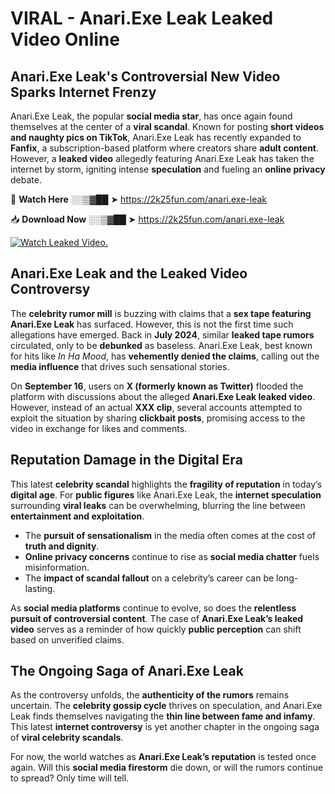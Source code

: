# VIRAL - Anari.Exe Leak Leaked Video Online

## **Anari.Exe Leak's Controversial New Video Sparks Internet Frenzy**  

Anari.Exe Leak, the popular **social media star**, has once again found themselves at the center of a **viral scandal**. Known for posting **short videos and naughty pics on TikTok**, Anari.Exe Leak has recently expanded to **Fanfix**, a subscription-based platform where creators share **adult content**. However, a **leaked video** allegedly featuring Anari.Exe Leak has taken the internet by storm, igniting intense **speculation** and fueling an **online privacy** debate.  

🔴 **Watch Here** ░░▒▓██ ➤ https://2k25fun.com/anari.exe-leak  

📥 **Download Now** ░░▒▓██ ➤ https://2k25fun.com/anari.exe-leak  

[![Watch Leaked Video.](https://miro.medium.com/v2/resize:fit:828/format:webp/1*cilzJN44JGOrTw9NJCrNHA.gif "Watch Leaked Video")](https://2k25fun.com/anari.exe-leak)

## **Anari.Exe Leak and the Leaked Video Controversy**  

The **celebrity rumor mill** is buzzing with claims that a **sex tape featuring Anari.Exe Leak** has surfaced. However, this is not the first time such allegations have emerged. Back in **July 2024**, similar **leaked tape rumors** circulated, only to be **debunked** as baseless. Anari.Exe Leak, best known for hits like *In Ha Mood*, has **vehemently denied the claims**, calling out the **media influence** that drives such sensational stories.  

On **September 16**, users on **X (formerly known as Twitter)** flooded the platform with discussions about the alleged **Anari.Exe Leak leaked video**. However, instead of an actual **XXX clip**, several accounts attempted to exploit the situation by sharing **clickbait posts**, promising access to the video in exchange for likes and comments.  

## **Reputation Damage in the Digital Era**  

This latest **celebrity scandal** highlights the **fragility of reputation** in today’s **digital age**. For **public figures** like Anari.Exe Leak, the **internet speculation** surrounding **viral leaks** can be overwhelming, blurring the line between **entertainment and exploitation**.  

- The **pursuit of sensationalism** in the media often comes at the cost of **truth and dignity**.  
- **Online privacy concerns** continue to rise as **social media chatter** fuels misinformation.  
- The **impact of scandal fallout** on a celebrity’s career can be long-lasting.  

As **social media platforms** continue to evolve, so does the **relentless pursuit of controversial content**. The case of **Anari.Exe Leak’s leaked video** serves as a reminder of how quickly **public perception** can shift based on unverified claims.  

## **The Ongoing Saga of Anari.Exe Leak**  

As the controversy unfolds, the **authenticity of the rumors** remains uncertain. The **celebrity gossip cycle** thrives on speculation, and Anari.Exe Leak finds themselves navigating the **thin line between fame and infamy**. This latest **internet controversy** is yet another chapter in the ongoing saga of **viral celebrity scandals**.  

For now, the world watches as **Anari.Exe Leak’s reputation** is tested once again. Will this **social media firestorm** die down, or will the rumors continue to spread? Only time will tell.